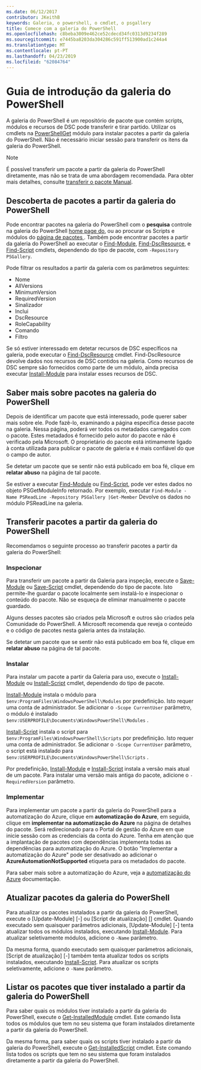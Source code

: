 ```yaml
---
ms.date: 06/12/2017
contributor: JKeithB
keywords: Galeria, o powershell, o cmdlet, o psgallery
title: Comece com a galeria do PowerShell
ms.openlocfilehash: c8beba3009e462ce52cdecd34fc0313d9234f289
ms.sourcegitcommit: e7445ba8203da304286c591ff513900ad1c244a4
ms.translationtype: MT
ms.contentlocale: pt-PT
ms.lasthandoff: 04/23/2019
ms.locfileid: "62084764"
---
```

# <a name="getting-started-with-the-powershell-gallery"></a>Guia de introdução da galeria do PowerShell

A galeria do PowerShell é um repositório de pacote que contém scripts, módulos e recursos de DSC pode transferir e tirar partido. Utilizar os cmdlets na [PowerShellGet](/powershell/module/powershellget) módulo para instalar pacotes a partir da galeria do PowerShell. Não é necessário iniciar sessão para transferir os itens da galeria do PowerShell.

> [!NOTE]
> É possível transferir um pacote a partir da galeria do PowerShell diretamente, mas não se trata de uma abordagem recomendada.
> Para obter mais detalhes, consulte [transferir o pacote Manual](/powershell/gallery/how-to/working-with-packages/manual-download).

## <a name="discovering-packages-from-the-powershell-gallery"></a>Descoberta de pacotes a partir da galeria do PowerShell

Pode encontrar pacotes na galeria do PowerShell com o **pesquisa** controle na galeria do PowerShell [home page do](https://www.powershellgallery.com), ou ao procurar os Scripts e módulos do [página de pacotes ](https://www.powershellgallery.com/packages). Também pode encontrar pacotes a partir da galeria do PowerShell ao executar o [Find-Module][], [Find-DscResource], e [Find-Script][] cmdlets, dependendo do tipo de pacote, com `-Repository PSGallery`.

Pode filtrar os resultados a partir da galeria com os parâmetros seguintes:

- Nome
- AllVersions
- MinimumVersion
- RequiredVersion
- Sinalizador
- Inclui
- DscResource
- RoleCapability
- Comando
- Filtro

Se só estiver interessado em detetar recursos de DSC específicos na galeria, pode executar o [Find-DscResource] cmdlet. Find-DscResource devolve dados nos recursos de DSC contidos na galeria.
Como recursos de DSC sempre são fornecidos como parte de um módulo, ainda precisa executar [Install-Module][] para instalar esses recursos de DSC.

## <a name="learning-about-packages-in-the-powershell-gallery"></a>Saber mais sobre pacotes na galeria do PowerShell

Depois de identificar um pacote que está interessado, pode querer saber mais sobre ele. Pode fazê-lo, examinando a página específica desse pacote na galeria. Nessa página, poderá ver todos os metadados carregados com o pacote. Estes metadados é fornecido pelo autor do pacote e não é verificado pela Microsoft. O proprietário do pacote está intimamente ligado à conta utilizada para publicar o pacote de galeria e é mais confiável do que o campo de autor.

Se detetar um pacote que se sentir não está publicado em boa fé, clique em **relatar abuso** na página de tal pacote.

Se estiver a executar [Find-Module][] ou [Find-Script][], pode ver estes dados no objeto PSGetModuleInfo retornado. Por exemplo, executar `Find-Module -Name PSReadLine -Repository PSGallery |Get-Member`
Devolve os dados no módulo PSReadLine na galeria.

## <a name="downloading-packages-from-the-powershell-gallery"></a>Transferir pacotes a partir da galeria do PowerShell

Recomendamos o seguinte processo ao transferir pacotes a partir da galeria do PowerShell:

### <a name="inspect"></a>Inspecionar

Para transferir um pacote a partir da Galeria para inspeção, execute o [Save-Module][] ou [Save-Script][] cmdlet, dependendo do tipo de pacote. Isto permite-lhe guardar o pacote localmente sem instalá-lo e inspecionar o conteúdo do pacote. Não se esqueça de eliminar manualmente o pacote guardado.

Alguns desses pacotes são criados pela Microsoft e outros são criados pela Comunidade do PowerShell.
A Microsoft recomenda que reveja o conteúdo e o código de pacotes nesta galeria antes da instalação.

Se detetar um pacote que se sentir não está publicado em boa fé, clique em **relatar abuso** na página de tal pacote.

### <a name="install"></a>Instalar

Para instalar um pacote a partir da Galeria para uso, execute o [Install-Module][] ou [Install-Script][] cmdlet, dependendo do tipo de pacote.

[Install-Module][] instala o módulo para `$env:ProgramFiles\WindowsPowerShell\Modules` por predefinição.
Isto requer uma conta de administrador. Se adicionar o `-Scope CurrentUser` parâmetro, o módulo é instalado `$env:USERPROFILE\Documents\WindowsPowerShell\Modules` .

[Install-Script][] instala o script para `$env:ProgramFiles\WindowsPowerShell\Scripts` por predefinição.
Isto requer uma conta de administrador. Se adicionar o `-Scope CurrentUser` parâmetro, o script está instalado para `$env:USERPROFILE\Documents\WindowsPowerShell\Scripts` .

Por predefinição, [Install-Module][] e [Install-Script][] instala a versão mais atual de um pacote.
Para instalar uma versão mais antiga do pacote, adicione o `-RequiredVersion` parâmetro.

### <a name="deploy"></a>Implementar

Para implementar um pacote a partir da galeria do PowerShell para a automatização do Azure, clique em **automatização do Azure**, em seguida, clique em **implementar na automatização do Azure** na página de detalhes do pacote. Será redirecionado para o Portal de gestão do Azure em que inicie sessão com as credenciais da conta do Azure. Tenha em atenção que a implantação de pacotes com dependências implementa todas as dependências para automatização do Azure. O botão "Implementar a automatização do Azure" pode ser desativado ao adicionar o **AzureAutomationNotSupported** etiqueta para os metadados do pacote.

Para saber mais sobre a automatização do Azure, veja a [automatização do Azure](/azure/automation) documentação.

## <a name="updating-packages-from-the-powershell-gallery"></a>Atualizar pacotes da galeria do PowerShell

Para atualizar os pacotes instalados a partir da galeria do PowerShell, execute o [Update-Module] [-] ou [Script de atualização] [] cmdlet. Quando executado sem quaisquer parâmetros adicionais, [Update-Module] [-] tenta atualizar todos os módulos instalados, executando [Install-Module][]. Para atualizar seletivamente módulos, adicione o `-Name` parâmetro. 

Da mesma forma, quando executado sem quaisquer parâmetros adicionais, [Script de atualização] [-] também tenta atualizar todos os scripts instalados, executando [Install-Script][]. Para atualizar os scripts seletivamente, adicione o `-Name` parâmetro.

## <a name="list-packages-that-you-have-installed-from-the-powershell-gallery"></a>Listar os pacotes que tiver instalado a partir da galeria do PowerShell

Para saber quais os módulos tiver instalado a partir da galeria do PowerShell, execute o [Get-InstalledModule][] cmdlet. Este comando lista todos os módulos que tem no seu sistema que foram instalados diretamente a partir da galeria do PowerShell.

Da mesma forma, para saber quais os scripts tiver instalado a partir da galeria do PowerShell, execute o [Get-InstalledScript][] cmdlet. Este comando lista todos os scripts que tem no seu sistema que foram instalados diretamente a partir da galeria do PowerShell.

[Find-DscResource]: /powershell/module/powershellget/Find-DscResource
[Find-Module]: /powershell/module/powershellget/Find-Module
[Find-Script]: /powershell/module/powershellget/Find-Script
[Get-InstalledModule]: /powershell/module/powershellget/Get-InstalledModule
[Get-InstalledScript]: /powershell/module/powershellget/Get-InstalledScript
[Install-Module]: /powershell/module/powershellget/Install-Module
[Install-Script]: /powershell/module/powershellget/Install-Script
[Publish-Module]: /powershell/module/powershellget/Publish-Module
[Publish-Script]: /powershell/module/powershellget/Publish-Script
[Register-PSRepository]: /powershell/module/powershellget/Register-Repository
[Save-Module]: /powershell/module/powershellget/Save-Module
[Save-Script]: /powershell/module/powershellget/Save-Script
